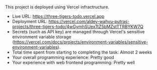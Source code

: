 This project is deployed using Vercel infractructure.
- Live URL: https://three-tigers-todo.vercel.app
- Deployment URL: https://vercel.com/aldey-wahyu-putras-projects/three-tigers-todo/4wGymhSUexTtZ5bMZstTTRBYKW7Q
- Secrets (such as API key) are managed through Vercel's sensitive environment variable storage (https://vercel.com/docs/projects/environment-variables/sensitive-environment-variables).
- Total time spent from starting to completing the task: Almost 2 weeks
- Your overall programming experience: Pretty good
- Your experience with web frontend programming: Pretty well